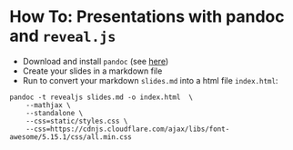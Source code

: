 # How To: Presentations with pandoc and `reveal.js`

- Download and install `pandoc` (see [here](https://anaconda.org/conda-forge/pandoc))
- Create your slides in a markdown file
- Run to convert your markdown `slides.md` into a html file `index.html`:

```shell
pandoc -t revealjs slides.md -o index.html  \
	--mathjax \
	--standalone \
	--css=static/styles.css \
	--css=https://cdnjs.cloudflare.com/ajax/libs/font-awesome/5.15.1/css/all.min.css
```



